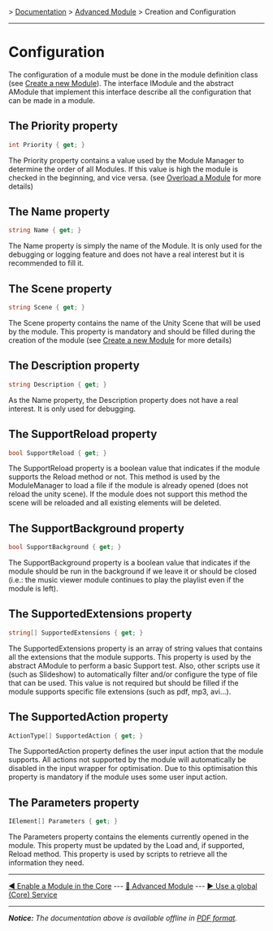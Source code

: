 \> [Documentation](../index.md) \> [Advanced Module](index.md) \> Creation and Configuration

----------

Configuration
=============

The configuration of a module must be done in the module definition class (see [Create a new Module](newModule.md)). The interface IModule and the abstract AModule that implement this interface describe all the configuration that can be made in a module.

The Priority property
---------------------
```csharp
int Priority { get; }
```
The Priority property contains a value used by the Module Manager to determine the order of all Modules. If this value is high the module is checked in the beginning, and vice versa. (see [Overload a Module](overloadModule.md) for more details)

The Name property
-----------------
```csharp
string Name { get; }
```
The Name property is simply the name of the Module. It is only used for the debugging or logging feature and does not have a real interest but it is recommended to fill it.

The Scene property
------------------
```csharp
string Scene { get; }
```
The Scene property contains the name of the Unity Scene that will be used by the module. This property is mandatory and should be filled during the creation of the module (see [Create a new Module](newModule.md) for more details)

The Description property
------------------------
```csharp
string Description { get; }
```
As the Name property, the Description property does not have a real interest. It is only used for debugging.

The SupportReload property
--------------------------
```csharp
bool SupportReload { get; }
```
The SupportReload property is a boolean value that indicates if the module supports the Reload method or not. This method is used by the ModuleManager to load a file if the module is already opened (does not reload the unity scene). If the module does not support this method the scene will be reloaded and all existing elements will be deleted.

The SupportBackground property
------------------------------
```csharp
bool SupportBackground { get; }
```
The SupportBackground property is a boolean value that indicates if the module should be run in the background if we leave it or should be closed (i.e.: the music viewer module continues to play the playlist even if the module is left).

The SupportedExtensions property
--------------------------------
```csharp
string[] SupportedExtensions { get; }
```
The SupportedExtensions property is an array of string values that contains all the extensions that the module supports. This property is used by the abstract AModule to perform a basic Support test. Also, other scripts use it (such as Slideshow) to automatically filter and/or configure the type of file that can be used. This value is not required but should be filled if the module supports specific file extensions (such as pdf, mp3, avi...).

The SupportedAction property
----------------------------
```csharp
ActionType[] SupportedAction { get; }
```
The SupportedAction property defines the user input action that the module supports. All actions not supported by the module will automatically be disabled in the input wrapper for optimisation. Due to this optimisation this property is mandatory if the module uses some user input action.

The Parameters property
-----------------------
```csharp
IElement[] Parameters { get; }
```
The Parameters property contains the elements currently opened in the module. This property must be updated by the Load and, if supported, Reload method. This property is used by scripts to retrieve all the information they need.

----------

[:arrow_backward: Enable a Module in the Core](enableModule.md) --- [:arrow_up_small: Advanced Module](index.md) --- [:arrow_forward: Use a global (Core) Service](useGlobalService.md)

----------
*__Notice:__ The documentation above is available offline in [PDF format](../doc.pdf).*
